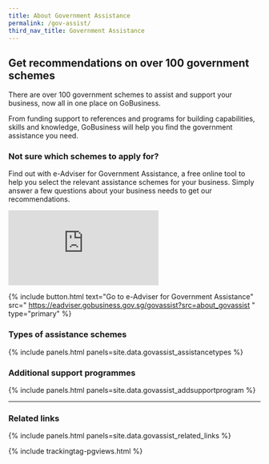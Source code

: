 ```yaml
---
title: About Government Assistance
permalink: /gov-assist/
third_nav_title: Government Assistance
---
```


## Get recommendations on over 100 government schemes

There are over 100 government schemes to assist and support your business, now all in one place on GoBusiness.

From funding support to references and programs for building capabilities, skills and knowledge, GoBusiness will help you find the government assistance you need.

### Not sure which schemes to apply for?

Find out with e-Adviser for Government Assistance, a free online tool to help you select the relevant assistance schemes for your business. Simply answer a few questions about your business needs to get our recommendations.

<p>
<div class="bp-youtube">
  <iframe src="https://www.youtube.com/embed/9-U_83QxBBc" title="GoBusiness Gov Assist e-Adviser" frameborder="0" allow="autoplay; encrypted-media" allowfullscreen>  </iframe>
</div>
</p>

{% include button.html text="Go to e-Adviser for Government Assistance" src="
https://eadviser.gobusiness.gov.sg/govassist?src=about_govassist
" type="primary" %}

### Types of assistance schemes

{% include panels.html panels=site.data.govassist_assistancetypes %}

### Additional support programmes

{% include panels.html panels=site.data.govassist_addsupportprogram %}

---

### Related links

{% include panels.html panels=site.data.govassist_related_links %}

<script src="/jquery/jquery.min.js"></script>
<script src="/jquery/bp-menu-new-tab.js"></script>
{% include trackingtag-pgviews.html %}
